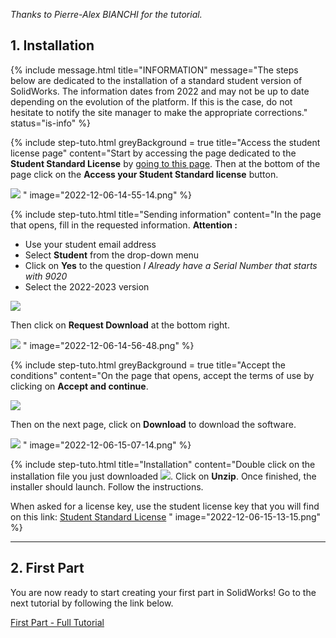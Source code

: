 
*Thanks to Pierre-Alex BIANCHI for the tutorial.*

## 1. Installation 

{% include message.html
title="INFORMATION" 
message="The steps below are dedicated to the installation of a standard student version of SolidWorks. The information dates from 2022 and may not be up to date depending on the evolution of the platform. If this is the case, do not hesitate to notify the site manager to make the appropriate corrections." 
status="is-info" %}

{% include step-tuto.html 
greyBackground = true
title="Access the student license page"
content="Start by accessing the page dedicated to the **Student Standard License** by [going to this page](https://education.solidworks.fr/licence_student_standard_etudiant/).
Then at the bottom of the page click on the **Access your Student Standard license** button.

![](2022-12-06-14-54-56.png)
" 
image="2022-12-06-14-55-14.png" %}

{% include step-tuto.html 
title="Sending information"
content="In the page that opens, fill in the requested information. 
**Attention :**
- Use your student email address
- Select **Student** from the drop-down menu
- Click on **Yes** to the question *I Already have a Serial Number that starts with 9020*
- Select the 2022-2023 version

![](2022-12-06-14-57-15.png)

Then click on **Request Download** at the bottom right.

![](2022-12-06-14-58-55.png)
" 
image="2022-12-06-14-56-48.png" %}

{% include step-tuto.html 
greyBackground = true
title="Accept the conditions"
content="On the page that opens, accept the terms of use by clicking on **Accept and continue**.

![](2022-12-06-15-06-46.png)

Then on the next page, click on **Download** to download the software.

![](2022-12-06-15-08-46.png)
" 
image="2022-12-06-15-07-14.png" %}

{% include step-tuto.html 
title="Installation"
content="Double click on the installation file you just downloaded ![](2022-12-06-15-11-02.png). Click on **Unzip**. Once finished, the installer should launch. Follow the instructions.

When asked for a license key, use the student license key that you will find on this link: [Student Standard License](https://education.solidworks.fr/telechargements/licence-student-standard-enseignant/)
" 
image="2022-12-06-15-13-15.png" %}

---
## 2. First Part

You are now ready to start creating your first part in SolidWorks! Go to the next tutorial by following the link below.

<a href="../solidworks-first-part" class="button is-info is-rounded is-medium">
    <span class="icon">
      <i class="fas fa-wave-square"></i>
    </span>
    <span>First Part - Full Tutorial</span>
</a>